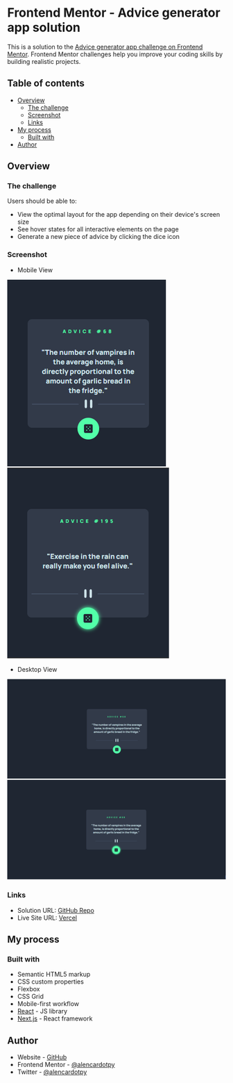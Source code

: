 # Frontend Mentor - Advice generator app solution

This is a solution to the [Advice generator app challenge on Frontend Mentor](https://www.frontendmentor.io/challenges/advice-generator-app-QdUG-13db). Frontend Mentor challenges help you improve your coding skills by building realistic projects.

## Table of contents

- [Overview](#overview)
  - [The challenge](#the-challenge)
  - [Screenshot](#screenshot)
  - [Links](#links)
- [My process](#my-process)
  - [Built with](#built-with)
- [Author](#author)

## Overview

### The challenge

Users should be able to:

- View the optimal layout for the app depending on their device's screen size
- See hover states for all interactive elements on the page
- Generate a new piece of advice by clicking the dice icon

### Screenshot

- Mobile View

![Mobile View](./project_source/Screenshot_1_mobile.png)
![Mobile View State](./project_source/Screenshot_2_mobile.png)

- Desktop View

![Desktop View](./project_source/Screenshot_1_desktop.png)
![Desktop View State](./project_source/Screenshot_2_desktop.png)

### Links

- Solution URL: [GitHub Repo](https://github.com/alencardotpy/advice-generator-app)
- Live Site URL: [Vercel](https://your-live-site-url.com)

## My process

### Built with

- Semantic HTML5 markup
- CSS custom properties
- Flexbox
- CSS Grid
- Mobile-first workflow
- [React](https://reactjs.org/) - JS library
- [Next.js](https://nextjs.org/) - React framework

## Author

- Website - [GitHub](https://github.com/alencardotpy)
- Frontend Mentor - [@alencardotpy](https://www.frontendmentor.io/profile/alencardotpy)
- Twitter - [@alencardotpy](https://www.twitter.com/alencardotpy)
